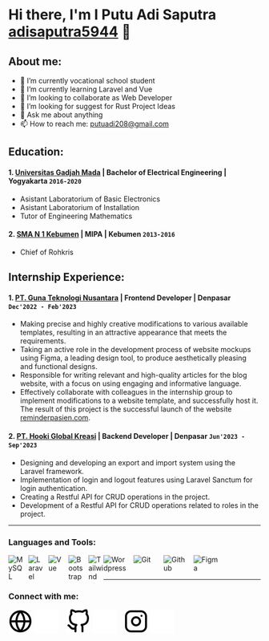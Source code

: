# Hi there, I'm I Putu Adi Saputra [adisaputra5944](https://www.instagram.com/adisaputra5944/) 👋
## About me:
- 🔭 I’m currently vocational school student
- 🌱 I’m currently learning Laravel and Vue
- 👯 I’m looking to collaborate as Web Developer
- 🤔 I’m looking for suggest for Rust Project Ideas
- 💬 Ask me about anything
- 📫 How to reach me: putuadi208@gmail.com

## Education:

#### 1. [Universitas Gadjah Mada](https://www.ugm.ac.id) | Bachelor of Electrical Engineering | Yogyakarta `2016-2020`
   - Asistant Laboratorium of Basic Electronics
   - Asistant Laboratorium of Installation
   - Tutor of Engineering Mathematics
 #### 2. [SMA N 1 Kebumen](https://www.sman1kebumen.sch.id) | MIPA | Kebumen `2013-2016`
   - Chief of Rohkris

## Internship Experience:
#### 1. [PT. Guna Teknologi Nusantara](https://redsystem.id/) | Frontend Developer | Denpasar `Dec'2022 - Feb'2023`
   - Making precise and highly creative modifications to various available templates, resulting in an attractive appearance that meets the requirements.
   - Taking an active role in the development process of website mockups using Figma, a leading design tool, to produce aesthetically pleasing and functional designs.
   - Responsible for writing relevant and high-quality articles for the blog website, with a focus on using engaging and informative language.
   - Effectively collaborate with colleagues in the internship group to implement modifications to a website template, and successfully host it. The result of this project is the successful launch of the website [reminderpasien.com](https://reminderpasien.com/).
#### 2. [PT. Hooki Global Kreasi](https://hookigroup.com/) | Backend Developer | Denpasar `Jun'2023 - Sep'2023`
   - Designing and developing an export and import system using the Laravel framework.
   - Implementation of login and logout features using Laravel Sanctum for login authentication.
   - Creating a Restful API for CRUD operations in the project.
   - Development of a Restful API for CRUD operations related to roles in the project.
---

### Languages and Tools:

[<img align="left" alt="MySQL" width="30px" src="https://cdn.jsdelivr.net/gh/devicons/devicon/icons/mysql/mysql-original.svg" style="padding-right:10px;" />][webdev]
[<img align="left" alt="Laravel" width="30px" src="https://upload.wikimedia.org/wikipedia/commons/thumb/9/9a/Laravel.svg/1969px-Laravel.svg.png" style="padding-right:10px;" />][webdev]
[<img align="left" alt="Vue" width="30px" src="https://upload.wikimedia.org/wikipedia/commons/thumb/9/95/Vue.js_Logo_2.svg/2367px-Vue.js_Logo_2.svg.png" style="padding-right:10px;" />][webdev]
[<img align="left" alt="Bootstrap" width="30px" src="https://upload.wikimedia.org/wikipedia/commons/thumb/b/b2/Bootstrap_logo.svg/1280px-Bootstrap_logo.svg.png" style="padding-right:10px;" />][webdev]
[<img align="left" alt="Tailwind" width="30px" src="https://avatars.githubusercontent.com/u/67109815?s=280&v=4" style="padding-right:0px;" />][webdev]
[<img align="left" alt="Wordpress" width="50px" src="https://upload.wikimedia.org/wikipedia/commons/9/93/Wordpress_Blue_logo.png" style="padding-right:10px;" />][webdev]
[<img align="left" alt="Git" width="50px" src="https://assets.stickpng.com/images/62a6360f03a870b920cbfd41.png" style="padding-right:10px;" />][webdev]
[<img align="left" alt="Github" width="50px" src="https://cdn-icons-png.flaticon.com/512/25/25231.png" style="padding-right:10px;" />][webdev]
[<img align="left" alt="Figma" width="50px" src="https://upload.wikimedia.org/wikipedia/commons/thumb/3/33/Figma-logo.svg/1667px-Figma-logo.svg.png" style="padding-right:10px;" />][webdev]

<br />
<br />

---
### Connect with me:

[![website](./img/globe-light.svg)](http://adisaputra.lovestoblog.com/)
[![website](./img/globe-dark.svg)](http://adisaputra.lovestoblog.com/)
&nbsp;&nbsp;
[![website](./img/github-light.svg)](https://github.com/adisaputra0/)
[![website](./img/github-dark.svg)](https://github.com/adisaputra0/)
&nbsp;&nbsp;
[![website](./img/instagram-light.svg)](https://www.instagram.com/adisaputra5944/)
[![website](./img/instagram-dark.svg)](https://www.instagram.com/adisaputra5944/)



[webdev]: https://github.com/adisaputra0/
